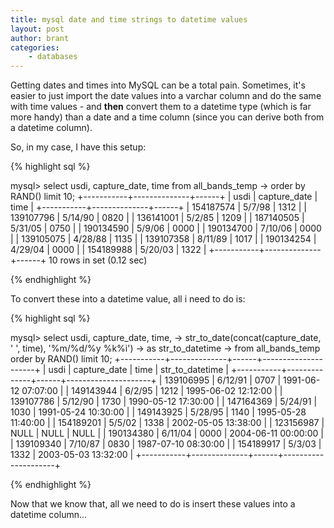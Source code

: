 ```yaml
---
title: mysql date and time strings to datetime values
layout: post
author: brant
categories:
    - databases
---
```


Getting dates and times into MySQL can be a total pain.  Sometimes, it's easier
to just import the date values into a varchar column and do the same with time
values - and **then** convert them to a datetime type (which is far more handy)
than a date and a time column (since you can derive both from a datetime
column).

So, in my case, I have this setup:

{% highlight sql %}

mysql> select usdi, capture_date, time from all_bands_temp 
    -> order by RAND() limit 10;
+-----------+--------------+------+
| usdi      | capture_date | time |
+-----------+--------------+------+
| 154187574 | 5/7/98       | 1312 | 
| 139107796 | 5/14/90      | 0820 | 
| 136141001 | 5/2/85       | 1209 | 
| 187140505 | 5/31/05      | 0750 | 
| 190134590 | 5/9/06       | 0000 | 
| 190134700 | 7/10/06      | 0000 | 
| 139105075 | 4/28/88      | 1135 | 
| 139107358 | 8/11/89      | 1017 | 
| 190134254 | 4/29/04      | 0000 | 
| 154189988 | 5/20/03      | 1322 | 
+-----------+--------------+------+
10 rows in set (0.12 sec)

{% endhighlight %}

To convert these into a datetime value, all i need to do is:

{% highlight sql %}

mysql> select usdi, capture_date, time,
    -> str_to_date(concat(capture_date, ' ', time), '%m/%d/%y %k%i') 
    -> as str_to_datetime
    -> from all_bands_temp order by RAND() limit 10;
+-----------+--------------+------+---------------------+
| usdi      | capture_date | time | str_to_datetime     |
+-----------+--------------+------+---------------------+
| 139106995 | 6/12/91      | 0707 | 1991-06-12 07:07:00 | 
| 149143944 | 6/2/95       | 1212 | 1995-06-02 12:12:00 | 
| 139107786 | 5/12/90      | 1730 | 1990-05-12 17:30:00 | 
| 147164369 | 5/24/91      | 1030 | 1991-05-24 10:30:00 | 
| 149143925 | 5/28/95      | 1140 | 1995-05-28 11:40:00 | 
| 154189201 | 5/5/02       | 1338 | 2002-05-05 13:38:00 | 
| 123156987 | NULL         | NULL | NULL                | 
| 190134380 | 6/11/04      | 0000 | 2004-06-11 00:00:00 | 
| 139109340 | 7/10/87      | 0830 | 1987-07-10 08:30:00 | 
| 154189917 | 5/3/03       | 1332 | 2003-05-03 13:32:00 | 
+-----------+--------------+------+---------------------+

{% endhighlight %}

Now that we know that, all we need to do is insert these values into a datetime
column...